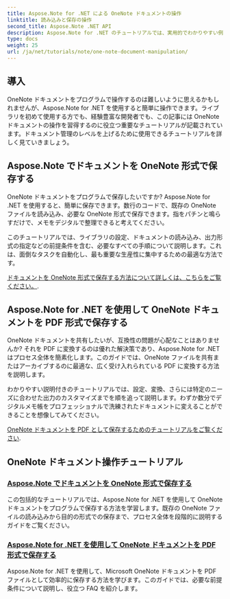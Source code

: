 ```yaml
---
title: Aspose.Note for .NET による OneNote ドキュメントの操作
linktitle: 読み込みと保存の操作
second_title: Aspose.Note .NET API
description: Aspose.Note for .NET のチュートリアルでは、実用的でわかりやすい例と FAQ を使用して OneNote ドキュメントの作成、保存、変換に焦点を当てています。
type: docs
weight: 25
url: /ja/net/tutorials/note/one-note-document-manipulation/
---
```

## 導入

OneNote ドキュメントをプログラムで操作するのは難しいように思えるかもしれませんが、Aspose.Note for .NET を使用すると簡単に操作できます。ライブラリを初めて使用する方でも、経験豊富な開発者でも、この記事には OneNote ドキュメントの操作を習得するのに役立つ重要なチュートリアルが記載されています。ドキュメント管理のレベルを上げるために使用できるチュートリアルを詳しく見ていきましょう。

## Aspose.Note でドキュメントを OneNote 形式で保存する  

OneNote ドキュメントをプログラムで保存したいですか? Aspose.Note for .NET を使用すると、簡単に保存できます。数行のコードで、既存の OneNote ファイルを読み込み、必要な OneNote 形式で保存できます。指をパチンと鳴らすだけで、メモをデジタルで整理できると考えてください。  

このチュートリアルでは、ライブラリの設定、ドキュメントの読み込み、出力形式の指定などの前提条件を含む、必要なすべての手順について説明します。これは、面倒なタスクを自動化し、最も重要な生産性に集中するための最適な方法です。  

[ドキュメントを OneNote 形式で保存する方法について詳しくは、こちらをご覧ください。](./saving-document-to-one-note-format/).  

## Aspose.Note for .NET を使用して OneNote ドキュメントを PDF 形式で保存する  

OneNote ドキュメントを共有したいが、互換性の問題が心配なことはありませんか? それを PDF に変換するのは優れた解決策であり、Aspose.Note for .NET はプロセス全体を簡素化します。このガイドでは、OneNote ファイルを共有またはアーカイブするのに最適な、広く受け入れられている PDF に変換する方法を説明します。  

わかりやすい説明付きのチュートリアルでは、設定、変換、さらには特定のニーズに合わせた出力のカスタマイズまでを順を追って説明します。わずか数分でデジタルメモ帳をプロフェッショナルで洗練されたドキュメントに変えることができることを想像してみてください。  

[OneNote ドキュメントを PDF として保存するためのチュートリアルをご覧ください](./saving-one-note-document-pdf/).  

## OneNote ドキュメント操作チュートリアル
### [Aspose.Note でドキュメントを OneNote 形式で保存する](./saving-document-to-one-note-format/)
この包括的なチュートリアルでは、Aspose.Note for .NET を使用して OneNote ドキュメントをプログラムで保存する方法を学習します。既存の OneNote ファイルの読み込みから目的の形式での保存まで、プロセス全体を段階的に説明するガイドをご覧ください。
### [Aspose.Note for .NET を使用して OneNote ドキュメントを PDF 形式で保存する](./saving-one-note-document-pdf/)
Aspose.Note for .NET を使用して、Microsoft OneNote ドキュメントを PDF ファイルとして効率的に保存する方法を学びます。このガイドでは、必要な前提条件について説明し、役立つ FAQ を紹介します。